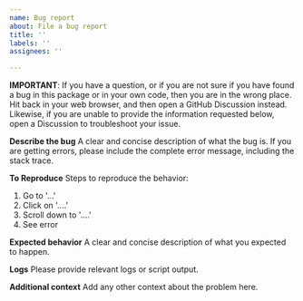 ```yaml
---
name: Bug report
about: File a bug report
title: ''
labels: ''
assignees: ''

---
```


**IMPORTANT**: If you have a question, or if you are not sure if you have found a bug in this package or in your own code, then you are in the wrong place. Hit back in your web browser, and then open a GitHub Discussion instead. Likewise, if you are unable to provide the information requested below, open a Discussion to troubleshoot your issue.

**Describe the bug**
A clear and concise description of what the bug is. If you are getting errors, please include the complete error message, including the stack trace.

**To Reproduce**
Steps to reproduce the behavior:
1. Go to '...'
2. Click on '....'
3. Scroll down to '....'
4. See error

**Expected behavior**
A clear and concise description of what you expected to happen.

**Logs**
Please provide relevant logs or script output.

**Additional context**
Add any other context about the problem here.
